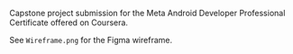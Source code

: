 Capstone project submission for the Meta Android Developer Professional Certificate offered on
Coursera.

See `Wireframe.png` for the Figma wireframe.